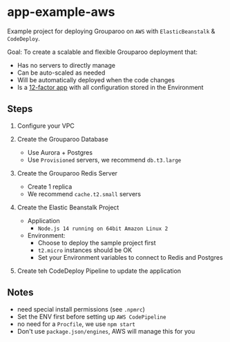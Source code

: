 # app-example-aws

Example project for deploying Grouparoo on `AWS` with `ElasticBeanstalk` & `CodeDeploy`.

Goal: To create a scalable and flexible Grouparoo deployment that:

- Has no servers to directly manage
- Can be auto-scaled as needed
- Will be automatically deployed when the code changes
- Is a [12-factor app](https://12factor.net/) with all configuration stored in the Environment

## Steps

1. Configure your VPC
2. Create the Grouparoo Database
   - Use Aurora + Postgres
   - Use `Provisioned` servers, we recommend `db.t3.large`
3. Create the Grouparoo Redis Server
   - Create 1 replica
   - We recommend `cache.t2.small` servers
4. Create the Elastic Beanstalk Project

   - Application
     - `Node.js 14 running on 64bit Amazon Linux 2`
   - Environment:
     - Choose to deploy the sample project first
     - `t2.micro` instances should be OK
     - Set your Environment variables to connect to Redis and Postgres

5. Create teh CodeDeploy Pipeline to update the application

## Notes

- need special install permissions (see `.npmrc`)
- Set the ENV first before setting up `AWS CodePipeline`
- no need for a `Procfile`, we use `npm start`
- Don't use `package.json/engines`, AWS will manage this for you
